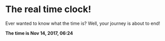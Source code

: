# The real time clock!

Ever wanted to know what the time is? Well, your journey is about to end!

**The time is Nov 14, 2017, 06:24**